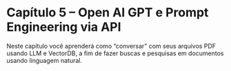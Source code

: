 # Capítulo 5 – Open AI GPT e Prompt Engineering via API

Neste capítulo   você   aprenderá   como “conversar” com seus arquivos PDF usando LLM e VectorDB, a fim de fazer buscas e pesquisas em documentos usando linguagem natural.